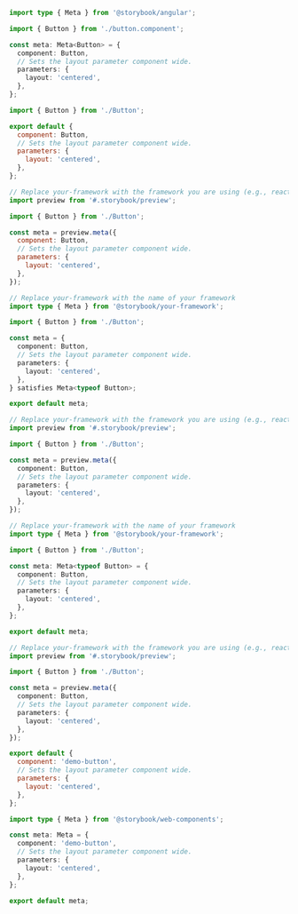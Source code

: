 ```ts filename="Button.stories.ts" renderer="angular" language="ts"
import type { Meta } from '@storybook/angular';

import { Button } from './button.component';

const meta: Meta<Button> = {
  component: Button,
  // Sets the layout parameter component wide.
  parameters: {
    layout: 'centered',
  },
};
```

```js filename="Button.stories.js|jsx" renderer="common" language="js" tabTitle="CSF 3"
import { Button } from './Button';

export default {
  component: Button,
  // Sets the layout parameter component wide.
  parameters: {
    layout: 'centered',
  },
};
```

```js filename="Button.stories.js|jsx" renderer="react" language="js" tabTitle="CSF Next 🧪"
// Replace your-framework with the framework you are using (e.g., react-vite, nextjs, experimental-nextjs-vite)
import preview from '#.storybook/preview';

import { Button } from './Button';

const meta = preview.meta({
  component: Button,
  // Sets the layout parameter component wide.
  parameters: {
    layout: 'centered',
  },
});
```

```ts filename="Button.stories.ts|tsx" renderer="common" language="ts-4-9" tabTitle="CSF 3"
// Replace your-framework with the name of your framework
import type { Meta } from '@storybook/your-framework';

import { Button } from './Button';

const meta = {
  component: Button,
  // Sets the layout parameter component wide.
  parameters: {
    layout: 'centered',
  },
} satisfies Meta<typeof Button>;

export default meta;
```

```ts filename="Button.stories.ts|tsx" renderer="react" language="ts-4-9" tabTitle="CSF Next 🧪"
// Replace your-framework with the framework you are using (e.g., react-vite, nextjs, experimental-nextjs-vite)
import preview from '#.storybook/preview';

import { Button } from './Button';

const meta = preview.meta({
  component: Button,
  // Sets the layout parameter component wide.
  parameters: {
    layout: 'centered',
  },
});
```

```ts filename="Button.stories.ts|tsx" renderer="common" language="ts" tabTitle="CSF 3"
// Replace your-framework with the name of your framework
import type { Meta } from '@storybook/your-framework';

import { Button } from './Button';

const meta: Meta<typeof Button> = {
  component: Button,
  // Sets the layout parameter component wide.
  parameters: {
    layout: 'centered',
  },
};

export default meta;
```

```ts filename="Button.stories.ts|tsx" renderer="react" language="ts" tabTitle="CSF Next 🧪"
// Replace your-framework with the framework you are using (e.g., react-vite, nextjs, experimental-nextjs-vite)
import preview from '#.storybook/preview';

import { Button } from './Button';

const meta = preview.meta({
  component: Button,
  // Sets the layout parameter component wide.
  parameters: {
    layout: 'centered',
  },
});
```

```js filename="Button.stories.js" renderer="web-components" language="js"
export default {
  component: 'demo-button',
  // Sets the layout parameter component wide.
  parameters: {
    layout: 'centered',
  },
};
```

```ts filename="Button.stories.ts" renderer="web-components" language="ts"
import type { Meta } from '@storybook/web-components';

const meta: Meta = {
  component: 'demo-button',
  // Sets the layout parameter component wide.
  parameters: {
    layout: 'centered',
  },
};

export default meta;
```
